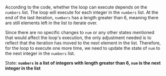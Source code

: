 According to the code, whether the loop can execute depends on the `numbers` list. The loop will execute for each integer in the `numbers` list. At the end of the last iteration, `numbers` has a length greater than 6, meaning there are still elements left in the list to iterate over. 

Since there are no specific changes to `num` or any other states mentioned that would affect the loop's execution, the only adjustment needed is to reflect that the iteration has moved to the next element in the list. Therefore, for the loop to execute one more time, we need to update the state of `num` to the next integer in the `numbers` list.

State: **`numbers` is a list of integers with length greater than 6, `num` is the next integer in the list**